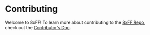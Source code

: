 # Contributing

Welcome to 8xFF! To learn more about contributing to the [8xFF Repo](README.md), check out the [Contributor's Doc](https://8xff.github.io/media-docs/).
